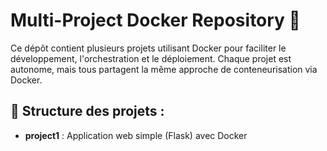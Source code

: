 # Multi-Project Docker Repository 🚀

Ce dépôt contient plusieurs projets utilisant Docker pour faciliter le développement, l'orchestration et le déploiement. Chaque projet est autonome, mais tous partagent la même approche de conteneurisation via Docker.

## 📁 Structure des projets :

- **project1** : Application web simple (Flask) avec Docker